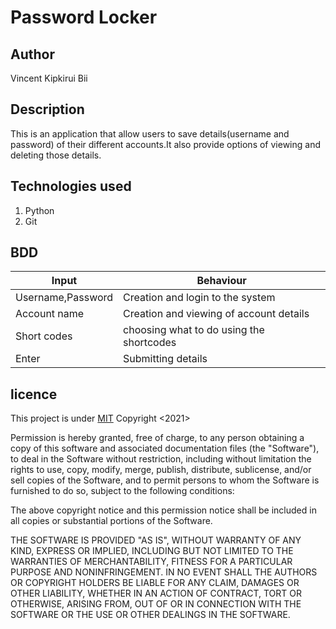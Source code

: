 # Password Locker
## Author
Vincent Kipkirui Bii
## Description
This is an application that allow users to save details(username and password) of their different accounts.It also provide options of viewing and deleting those details.

## Technologies used
1. Python
2. Git

## BDD
Input            | Behaviour
-----------------|-------------
Username,Password| Creation and login to the system
Account name     | Creation and viewing of account details
Short codes      | choosing what to do using the shortcodes
Enter            | Submitting details

## licence
This project is under [MIT](licence)
Copyright <2021> <Vincent Kipkirui Bii>

Permission is hereby granted, free of charge, to any person obtaining a copy of this software and associated documentation files (the "Software"), to deal in the Software without restriction, including without limitation the rights to use, copy, modify, merge, publish, distribute, sublicense, and/or sell copies of the Software, and to permit persons to whom the Software is furnished to do so, subject to the following conditions:

The above copyright notice and this permission notice shall be included in all copies or substantial portions of the Software.

THE SOFTWARE IS PROVIDED "AS IS", WITHOUT WARRANTY OF ANY KIND, EXPRESS OR IMPLIED, INCLUDING BUT NOT LIMITED TO THE WARRANTIES OF MERCHANTABILITY, FITNESS FOR A PARTICULAR PURPOSE AND NONINFRINGEMENT. IN NO EVENT SHALL THE AUTHORS OR COPYRIGHT HOLDERS BE LIABLE FOR ANY CLAIM, DAMAGES OR OTHER LIABILITY, WHETHER IN AN ACTION OF CONTRACT, TORT OR OTHERWISE, ARISING FROM, OUT OF OR IN CONNECTION WITH THE SOFTWARE OR THE USE OR OTHER DEALINGS IN THE SOFTWARE.